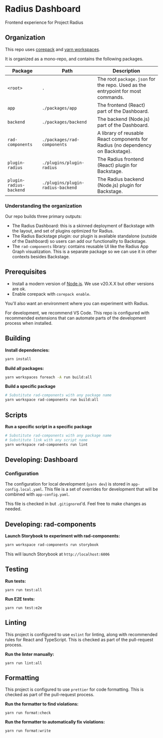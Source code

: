 # Radius Dashboard

Frontend experience for Project Radius

## Organization

This repo uses [corepack](https://nodejs.org/api/corepack.html) and [yarn workspaces](https://classic.yarnpkg.com/lang/en/docs/workspaces/).

It is organized as a mono-repo, and contains the following packages.

| Package                 | Path                              | Description                                                                     |
| ----------------------- | --------------------------------- | ------------------------------------------------------------------------------- |
| `<root>`                | `.`                               | The root `package.json` for the repo. Used as the entrypoint for most commands. |
| `app`                   | `./packages/app`                  | The frontend (React) part of the Dashboard.                                     |
| `backend`               | `./packages/backend`              | The backend (Node.js) part of the Dashboard.                                    |
| `rad-components`        | `./packages/rad-components`       | A library of reusable React components for Radius (no dependency on Backstage). |
| `plugin-radius`         | `./plugins/plugin-radius`         | The Radius frontend (React) plugin for Backstage.                               |
| `plugin-radius-backend` | `./plugins/plugin-radius-backend` | The Radius backend (Node.js) plugin for Backstage.                              |

### Understanding the organization

Our repo builds three primary outputs:

- The Radius Dashboard: this is a skinned deployment of Backstage with the layout, and set of plugins optimized for Radius.
- The Radius Backstage plugin: our plugin is available standalone (outside of the Dashboard) so users can add our functionality to Backstage.
- The `rad-components` library: contains reusable UI like the Radius App Graph visualization. This is a separate package so we can use it in other contexts besides Backstage.

## Prerequisites

- Install a modern version of [Node.js](https://nodejs.org/en/download). We use v20.X.X but other versions are ok.
- Enable corepack with `corepack enable`.

You'll also want an environment where you can experiment with Radius.

For development, we recommend VS Code. This repo is configured with recommended extensions that can automate parts of the development process when installed.

## Building

**Install dependencies:**

```bash
yarn install
```

**Build all packages:**

```bash
yarn workspaces foreach -A run build:all
```

**Build a specific package**

```bash
# Substitute rad-components with any package name
yarn workspace rad-components run build:all
```

## Scripts

**Run a specific script in a specific package**

```bash
# Substitute rad-components with any package name
# Substitute link with any script name
yarn workspace rad-components run lint
```

## Developing: Dashboard

### Configuration

The configuration for local development (`yarn dev`) is stored in `app-config.local.yaml`. This file is a set of overrides for development that will be combined with `app-config.yaml`.

This file is checked in but `.gitignored`'d. Feel free to make changes as needed.

## Developing: rad-components

**Launch Storybook to experiment with rad-components:**

```bash
yarn workspace rad-components run storybook
```

This will launch Storybook at `http://localhost:6006`

## Testing

**Run tests:**

```
yarn run test:all
```

**Run E2E tests:**

```
yarn run test:e2e
```

## Linting

This project is configured to use `eslint` for linting, along with recommended rules for React and TypeScript. This is checked as part of the pull-request process.

**Run the linter manually:**

```
yarn run lint:all
```

## Formatting

This project is configured to use `prettier` for code formatting. This is checked as part of the pull-request process.

**Run the formatter to find violations:**

```
yarn run format:check
```

**Run the formatter to automatically fix violations:**

```
yarn run format:write
```
